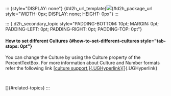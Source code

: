 ::: {style="DISPLAY: none"}
[](ms-xhelp:///?Id=d2h_url_template){#d2h_url_template}![](!package_url!){#d2h_package_url style="WIDTH: 0px; DISPLAY: none; HEIGHT: 0px"}
:::

::: {.d2h_secondary_topic style="PADDING-BOTTOM: 10pt; MARGIN: 0pt; PADDING-LEFT: 0pt; PADDING-RIGHT: 0pt; PADDING-TOP: 0pt"}
#### How to set different Cultures {#how-to-set-different-cultures style="tab-stops: 0pt"}

You can change the Culture by using the Culture property of the PercentTextBox. For more information about Culture and Number formats refer the following link [[culture support.]{.UGHyperlink}](ms-xhelp:///?Id=da44df0c-5394-4507-b35e-39b9ce35e640)[]{.UGHyperlink}

 

[]{#related-topics}
:::
